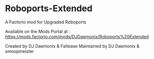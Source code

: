 # Roboports-Extended
A Factorio mod for Upgraded Roboports

Available on the Mods Portal at : https://mods.factorio.com/mods/DJDaemonix/Roboports%20Extended

Created by DJ Daemonix & Faltease
Maintained by DJ Daemonix & smoopmeister

